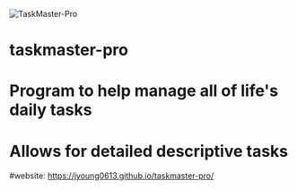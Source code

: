![TaskMaster-Pro](https://user-images.githubusercontent.com/87405768/132859593-e499ccb8-37bc-4cea-8c30-16d344406933.png)
# taskmaster-pro

# Program to help manage all of life's daily tasks

# Allows for detailed descriptive tasks

#website: https://jyoung0613.github.io/taskmaster-pro/

